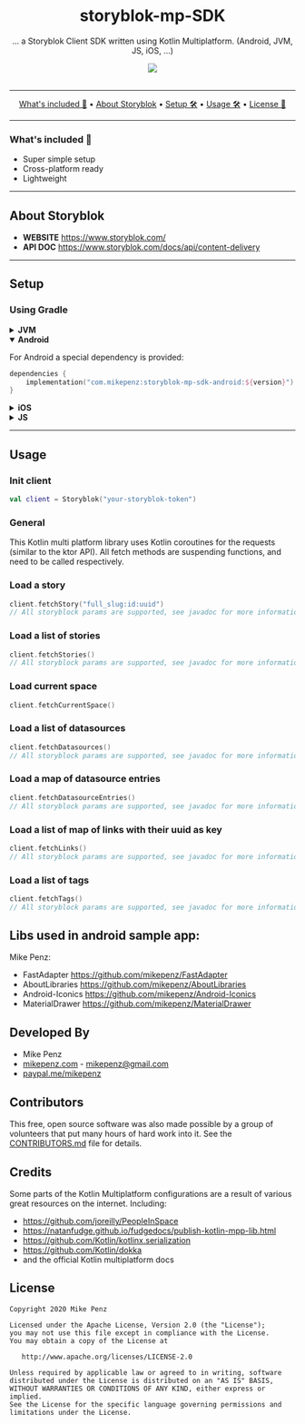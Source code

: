 <h1 align="center">
  storyblok-mp-SDK
</h1>

<p align="center">
    ... a Storyblok Client SDK written using Kotlin Multiplatform. (Android, JVM, JS, iOS, ...)
</p>

<div align="center">
  <a href="https://github.com/mikepenz/storyblok-mp-SDK/actions">
		<img src="https://github.com/mikepenz/storyblok-mp-SDK/workflows/CI/badge.svg"/>
	</a>
</div>
<br />

-------

<p align="center">
    <a href="#whats-included-">What's included 🚀</a> &bull;
    <a href="#about-storyblok">About Storyblok</a> &bull;
    <a href="#setup">Setup 🛠️</a> &bull;
    <a href="#usage">Usage 🛠️</a> &bull;
    <a href="#license">License 📓</a>
</p>

-------

### What's included 🚀

- Super simple setup
- Cross-platform ready
- Lightweight

-------

## About Storyblok
- **WEBSITE** https://www.storyblok.com/
- **API DOC** https://www.storyblok.com/docs/api/content-delivery

-------

## Setup
### Using Gradle

<details><summary><b>JVM</b></summary>
<p>

To use the storyblok SDK on JVM, you have to include:
```kotlin
dependencies {
    implementation("com.mikepenz:storyblok-mp-sdk-jvm:${version}")
}
```

</p>
</details>

<details open><summary><b>Android</b></summary>
<p>

For Android a special dependency is provided:
```kotlin
dependencies {
    implementation("com.mikepenz:storyblok-mp-sdk-android:${version}")
}
```

</p>
</details>

<details><summary><b>iOS</b></summary>
<p>

For iOS you will have to use the Kotlin Native [support](https://github.com/JetBrains/kotlin-native) and use the following dependency:
```kotlin
dependencies {
    implementation("com.mikepenz:storyblok-mp-sdk-ios:${version}")
}
```

</p>
</details>

<details><summary><b>JS</b></summary>
<p>

For JS (node-js) applications you will have to use the Kotlin JS [support](https://kotlinlang.org/docs/tutorials/javascript/kotlin-to-javascript/kotlin-to-javascript.html) and the following dependency:

```kotlin
dependencies {
    implementation("com.mikepenz:storyblok-mp-sdk-js:${version}")
}
```

</p>
</details>

-------

## Usage
### Init client

```kotlin
val client = Storyblok("your-storyblok-token")
```

### General

This Kotlin multi platform library uses Kotlin coroutines for the requests (similar to the ktor API).
All fetch methods are suspending functions, and need to be called respectively.

### Load a story
```kotlin
client.fetchStory("full_slug:id:uuid")
// All storyblock params are supported, see javadoc for more information
```

### Load a list of stories
```kotlin
client.fetchStories()
// All storyblock params are supported, see javadoc for more information
```

### Load current space
```kotlin
client.fetchCurrentSpace()
```

### Load a list of datasources
```kotlin
client.fetchDatasources()
// All storyblock params are supported, see javadoc for more information
```

### Load a map of datasource entries
```kotlin
client.fetchDatasourceEntries()
// All storyblock params are supported, see javadoc for more information
```

### Load a list of map of links with their uuid as key
```kotlin
client.fetchLinks()
// All storyblock params are supported, see javadoc for more information
```

### Load a list of tags
```kotlin
client.fetchTags()
// All storyblock params are supported, see javadoc for more information
```

## Libs used in android sample app:
Mike Penz:
- FastAdapter https://github.com/mikepenz/FastAdapter
- AboutLibraries https://github.com/mikepenz/AboutLibraries
- Android-Iconics https://github.com/mikepenz/Android-Iconics
- MaterialDrawer https://github.com/mikepenz/MaterialDrawer

## Developed By

* Mike Penz
 * [mikepenz.com](http://mikepenz.com) - <mikepenz@gmail.com>
 * [paypal.me/mikepenz](http://paypal.me/mikepenz)

## Contributors

This free, open source software was also made possible by a group of volunteers that put many hours of hard work into it. See the [CONTRIBUTORS.md](CONTRIBUTORS.md) file for details.

## Credits

Some parts of the Kotlin Multiplatform configurations are a result of various great resources on the internet. Including:
- https://github.com/joreilly/PeopleInSpace
- https://natanfudge.github.io/fudgedocs/publish-kotlin-mpp-lib.html
- https://github.com/Kotlin/kotlinx.serialization
- https://github.com/Kotlin/dokka
- and the official Kotlin multiplatform docs

## License

    Copyright 2020 Mike Penz

    Licensed under the Apache License, Version 2.0 (the "License");
    you may not use this file except in compliance with the License.
    You may obtain a copy of the License at

       http://www.apache.org/licenses/LICENSE-2.0

    Unless required by applicable law or agreed to in writing, software
    distributed under the License is distributed on an "AS IS" BASIS,
    WITHOUT WARRANTIES OR CONDITIONS OF ANY KIND, either express or implied.
    See the License for the specific language governing permissions and
    limitations under the License.
